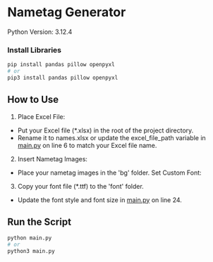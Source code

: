 # Nametag Generator
Python Version: 3.12.4

### Install Libraries
```bash
pip install pandas pillow openpyxl
# or
pip3 install pandas pillow openpyxl
```

## How to Use
1. Place Excel File:

- Put your Excel file (*.xlsx) in the root of the project directory.
- Rename it to names.xlsx or update the excel_file_path variable in [main.py](./main.py) on line 6 to match your Excel file name.
2. Insert Nametag Images:

- Place your nametag images in the 'bg' folder.
Set Custom Font:

3. Copy your font file (*.ttf) to the 'font' folder.
- Update the font style and font size in [main.py](./main.py) on line 24.

## Run the Script
```bash
python main.py
# or
python3 main.py
```